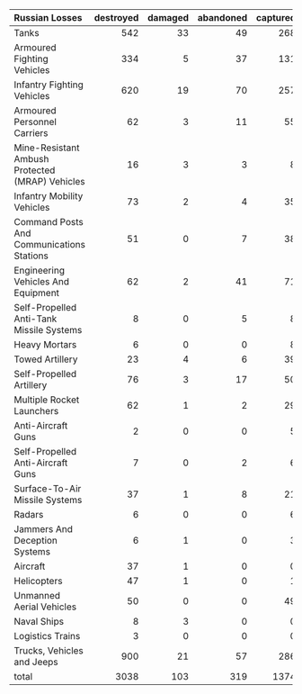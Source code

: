 | Russian Losses                                   |   destroyed |   damaged |   abandoned |   captured |   total |
|:-------------------------------------------------|------------:|----------:|------------:|-----------:|--------:|
| Tanks                                            |         542 |        33 |          49 |        268 |     892 |
| Armoured Fighting Vehicles                       |         334 |         5 |          37 |        131 |     507 |
| Infantry Fighting Vehicles                       |         620 |        19 |          70 |        257 |     966 |
| Armoured Personnel Carriers                      |          62 |         3 |          11 |         55 |     131 |
| Mine-Resistant Ambush Protected  (MRAP) Vehicles |          16 |         3 |           3 |          8 |      30 |
| Infantry Mobility Vehicles                       |          73 |         2 |           4 |         35 |     114 |
| Command Posts And Communications Stations        |          51 |         0 |           7 |         38 |      96 |
| Engineering Vehicles And Equipment               |          62 |         2 |          41 |         71 |     176 |
| Self-Propelled Anti-Tank Missile Systems         |           8 |         0 |           5 |          8 |      21 |
| Heavy Mortars                                    |           6 |         0 |           0 |          8 |      14 |
| Towed Artillery                                  |          23 |         4 |           6 |         39 |      72 |
| Self-Propelled Artillery                         |          76 |         3 |          17 |         50 |     146 |
| Multiple Rocket Launchers                        |          62 |         1 |           2 |         29 |      94 |
| Anti-Aircraft Guns                               |           2 |         0 |           0 |          5 |       7 |
| Self-Propelled Anti-Aircraft Guns                |           7 |         0 |           2 |          6 |      15 |
| Surface-To-Air Missile Systems                   |          37 |         1 |           8 |         21 |      67 |
| Radars                                           |           6 |         0 |           0 |          6 |      12 |
| Jammers And Deception Systems                    |           6 |         1 |           0 |          3 |      10 |
| Aircraft                                         |          37 |         1 |           0 |          0 |      38 |
| Helicopters                                      |          47 |         1 |           0 |          1 |      49 |
| Unmanned Aerial Vehicles                         |          50 |         0 |           0 |         49 |      99 |
| Naval Ships                                      |           8 |         3 |           0 |          0 |      11 |
| Logistics Trains                                 |           3 |         0 |           0 |          0 |       3 |
| Trucks, Vehicles and Jeeps                       |         900 |        21 |          57 |        286 |    1264 |
| total                                            |        3038 |       103 |         319 |       1374 |    4834 |